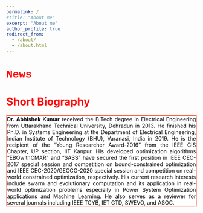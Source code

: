 ```yaml
---
permalink: /
#title: "About me"
excerpt: "About me"
author_profile: true
redirect_from: 
  - /about/
  - /about.html
---
```

<h1 style="color:Red;font-family:courier"> <b>News</b></h1> 
<h1 style="color:Red;"> <b>Short Biography</b></h1>
<p style="background-color:White; color:Black;border:2px solid Tomato;text-align: justify;"> <b>Dr. Abhishek Kumar</b> received the B.Tech degree in Electrical Engineering from Uttarakhand Technical University, Dehradun in 2013. He finished his Ph.D. in Systems Engineering at the Department of Electrical Engineering, Indian Institute of Technology (BHU), Varanasi, India in 2019. He is the recipient of the “Young Researcher Award-2016” from the IEEE CIS Chapter, UP section, IIT Kanpur. His developed optimization algorithms “EBOwithCMAR” and “SASS” have secured the first position in IEEE CEC-2017 special session and competition on bound-constrained optimization and IEEE CEC-2020/GECCO-2020 special session and competition on real-world constrained optimization, respectively. His current research interests include swarm and evolutionary computation and its application in real-world optimization problems especially in Power System Optimization applications and Machine Learning. He also serves as a reviewer for several journals including IEEE TCYB, IET GTD, SWEVO, and ASOC. </p>
<style>
div {
  background-color: rgba(106,218,255,0.9);
}
<\style>
   

